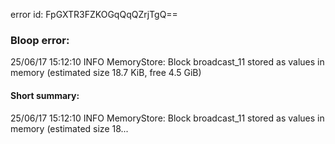 error id: FpGXTR3FZKOGqQqQZrjTgQ==
### Bloop error:

25/06/17 15:12:10 INFO MemoryStore: Block broadcast_11 stored as values in memory (estimated size 18.7 KiB, free 4.5 GiB)
#### Short summary: 

25/06/17 15:12:10 INFO MemoryStore: Block broadcast_11 stored as values in memory (estimated size 18...